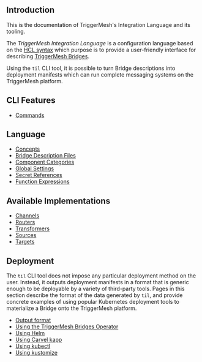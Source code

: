 ## Introduction

This is the documentation of TriggerMesh's Integration Language and its tooling.

The _TriggerMesh Integration Language_ is a configuration language based on the [HCL syntax](https://github.com/hashicorp/hcl/blob/main/hclsyntax/spec.md) which purpose is to provide a user-friendly interface for describing [TriggerMesh Bridges](https://www.triggermesh.com/integrations).

Using the `til` CLI tool, it is possible to turn Bridge descriptions into deployment manifests which can run complete messaging systems on the TriggerMesh platform.

## CLI Features

- [Commands](Commands.md)

## Language

- [Concepts](Concepts.md)
- [Bridge Description Files](Bridge-Description-Files.md)
- [Component Categories](Component-Categories.md)
- [Global Settings](Global-Settings.md)
- [Secret References](Secret-References.md)
- [Function Expressions](Function-Expressions.md)

## Available Implementations

- [Channels](Channels.md)
- [Routers](Routers.md)
- [Transformers](Transformers.md)
- [Sources](Sources.md)
- [Targets](Targets.md)

## Deployment

The `til` CLI tool does not impose any particular deployment method on the user. Instead, it outputs deployment manifests in a format that is generic enough to be deployable by a variety of third-party tools. Pages in this section describe the format of the data generated by `til`, and provide concrete examples of using popular Kubernetes deployment tools to materialize a Bridge onto the TriggerMesh platform.

- [Output format](Output-Format.md)
- [Using the TriggerMesh Bridges Operator](Bridges-Operator.md)
- [Using Helm](Helm.md)
- [Using Carvel kapp](Carvel-kapp.md)
- [Using kubectl](Kubectl.md)
- [Using kustomize](Kustomize.md)
